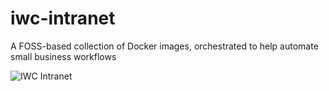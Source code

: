 # iwc-intranet
A FOSS-based collection of Docker images, orchestrated to help automate small business workflows

![IWC Intranet](https://github.com/indiewebconsulting/iwc-intranet/blob/master/E9768D46-5955-4F20-ACEF-644C150D42B6.png)

